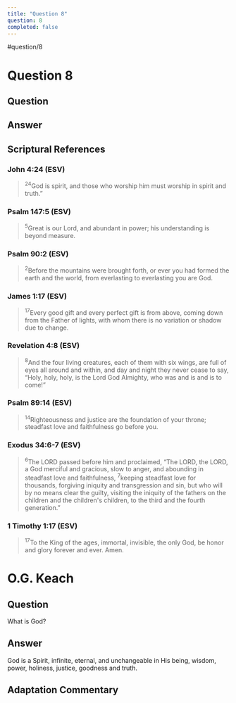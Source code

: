 ```yaml
---
title: "Question 8"
question: 8
completed: false
---
```

#question/8
# Question 8

## Question


## Answer


## Scriptural References
### John 4:24 (ESV)
> <sup>24</sup>God is spirit, and those who worship him must worship in spirit and truth.”

### Psalm 147:5 (ESV)
> <sup>5</sup>Great is our Lord, and abundant in power; his understanding is beyond measure.

### Psalm 90:2 (ESV)
> <sup>2</sup>Before the mountains were brought forth, or ever you had formed the earth and the world, from everlasting to everlasting you are God.

### James 1:17 (ESV)
> <sup>17</sup>Every good gift and every perfect gift is from above, coming down from the Father of lights, with whom there is no variation or shadow due to change.

### Revelation 4:8 (ESV)
> <sup>8</sup>And the four living creatures, each of them with six wings, are full of eyes all around and within, and day and night they never cease to say, “Holy, holy, holy, is the Lord God Almighty, who was and is and is to come!”

### Psalm 89:14 (ESV)
> <sup>14</sup>Righteousness and justice are the foundation of your throne; steadfast love and faithfulness go before you.

### Exodus 34:6-7 (ESV)
> <sup>6</sup>The LORD passed before him and proclaimed, “The LORD, the LORD, a God merciful and gracious, slow to anger, and abounding in steadfast love and faithfulness,
> <sup>7</sup>keeping steadfast love for thousands, forgiving iniquity and transgression and sin, but who will by no means clear the guilty, visiting the iniquity of the fathers on the children and the children's children, to the third and the fourth generation.”

### 1 Timothy 1:17 (ESV)
> <sup>17</sup>To the King of the ages, immortal, invisible, the only God, be honor and glory forever and ever. Amen.

# O.G. Keach
## Question
What is God?

## Answer
God is a Spirit, infinite, eternal, and unchangeable in His being, wisdom, power, holiness, justice, goodness and truth.

## Adaptation Commentary
